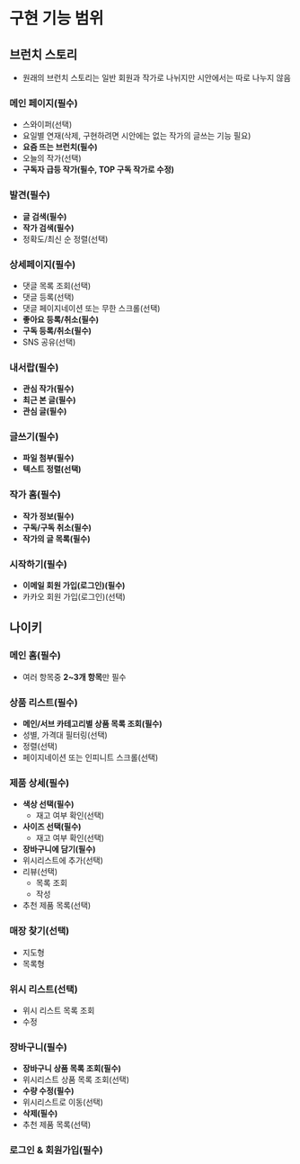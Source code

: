 # 구현 기능 범위

## 브런치 스토리
* 원래의 브런치 스토리는 일반 회원과 작가로 나뉘지만 시안에서는 따로 나누지 않음

### **메인 페이지(필수)**
* 스와이퍼(선택)
* 요일별 연재(삭제, 구현하려면 시안에는 없는 작가의 글쓰는 기능 필요)
* **요즘 뜨는 브런치(필수)**
* 오늘의 작가(선택)
* **구독자 급등 작가(필수, TOP 구독 작가로 수정)**

### **발견(필수)**
* **글 검색(필수)**
* **작가 검색(필수)**
* 정확도/최신 순 정렬(선택)

### **상세페이지(필수)**
* 댓글 목록 조회(선택)
* 댓글 등록(선택)
* 댓글 페이지네이션 또는 무한 스크롤(선택)
* **좋아요 등록/취소(필수)**
* **구독 등록/취소(필수)**
* SNS 공유(선택)

### **내서랍(필수)**
* **관심 작가(필수)**
* **최근 본 글(필수)**
* **관심 글(필수)**

### **글쓰기(필수)**
* **파일 첨부(필수)**
* **텍스트 정렬(선택)**

### **작가 홈(필수)**
* **작가 정보(필수)**
* **구독/구독 취소(필수)**
* **작가의 글 목록(필수)**

### **시작하기(필수)**
* **이메일 회원 가입(로그인)(필수)**
* 카카오 회원 가입(로그인)(선택)

## 나이키
### **메인 홈(필수)**
* 여러 항목중 **2~3개 항목**만 필수

### **상품 리스트(필수)**
* **메인/서브 카테고리별 상품 목록 조회(필수)**
* 성별, 가격대 필터링(선택)
* 정렬(선택)
* 페이지네이션 또는 인피니트 스크롤(선택)

### **제품 상세(필수)**
* **색상 선택(필수)**
  - 재고 여부 확인(선택)
* **사이즈 선택(필수)**
  - 재고 여부 확인(선택)
* **장바구니에 담기(필수)**
* 위시리스트에 추가(선택)
* 리뷰(선택)
  - 목록 조회
  - 작성
* 추천 제품 목록(선택)

### 매장 찾기(선택)
* 지도형
* 목록형

### 위시 리스트(선택)
* 위시 리스트 목록 조회
* 수정

### **장바구니(필수)**
* **장바구니 상품 목록 조회(필수)**
* 위시리스트 상품 목록 조회(선택)
* **수량 수정(필수)**
* 위시리스트로 이동(선택)
* **삭제(필수)**
* 추천 제품 목록(선택)

### **로그인 & 회원가입(필수)**